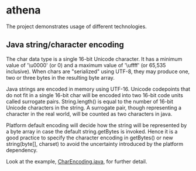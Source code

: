 # athena
The project demonstrates usage of different technologies.

## Java string/character encoding 

The char data type is a single 16-bit Unicode character. It has a minimum value of '\u0000' (or 0) and a maximum value of '\uffff' (or 65,535 inclusive). When chars are "serialized" using UTF-8, they may produce one, two or three bytes in the resulting byte array.

Java strings are encoded in memory using UTF-16. Unicode codepoints that do not fit in a single 16-bit char will be encoded into two 16-bit code units called surrogate pairs.  String.length() is equal to the number of 16-bit Unicode characters in the string. A surrogate pair, though representing a character in the real world, will be counted as two characters in java. 

Platform default encoding will decide how the string will be represented by a byte array in case the default string.getBytes is invoked. Hence it is a good practice to specify the character encoding in getBytes() or new string(byte[], charset) to avoid the uncertainty introduced by the platform dependency.

Look at the example, [CharEncoding.java](https://github.com/bwsoft/athena/blob/master/athena/src/main/java/com/bwsoft/athena/misc/CharEncoding.java), for further detail.
